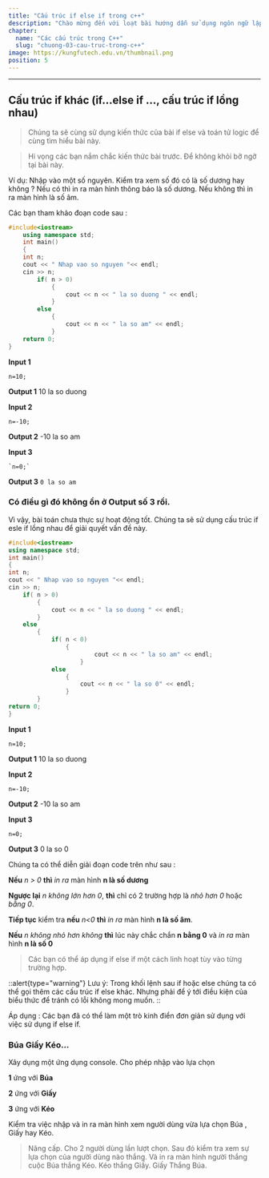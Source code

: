 ```yaml
---
title: "Cấu trúc if else if trong c++"
description: "Chào mừng đến với loạt bài hướng dẫn sử dụng ngôn ngữ lập trình C++! Loạt bài hướng dẫn này được thiết kế cho những người chưa hoặc biết một ít lập trình."
chapter:
  name: "Các cấu trúc trong C++"
  slug: "chuong-03-cau-truc-trong-c++"
image: https://kungfutech.edu.vn/thumbnail.png
position: 5
---
```


---

## Cấu trúc if khác (if...else if ..., cấu trúc if lồng nhau)

> Chúng ta sẽ cùng sử dụng kiến thức của bài if else và toán tử logic để cùng tìm hiểu bài này.

> Hi vọng các bạn nắm chắc kiến thức bài trước. Để không khỏi bỡ ngỡ tại bài này.

Ví dụ: Nhập vào một số nguyên. Kiểm tra xem số đó có là số dương hay không ? Nếu có thì in ra màn hình thông báo là số dương. Nếu không thì in ra màn hình là số âm.

Các bạn tham khảo đoạn code sau :

```cpp
#include<iostream>
	using namespace std;
	int main()
	{
	int n;
	cout << " Nhap vao so nguyen "<< endl;
	cin >> n;
		if( n > 0)
			{
				cout << n << " la so duong " << endl;
			}
		else
			{
				cout << n << " la so am" << endl;
			}
	return 0;
}
```

**Input 1**

    n=10;

**Output 1**
10 la so duong

**Input 2**

    n=-10;

**Output 2**
-10 la so am

**Input 3**

    `n=0;`

**Output 3**
`0 la so am`

### Có điều gì đó không ổn ở Output số 3 rồi.

Vì vậy, bài toán chưa thực sự hoạt động tốt.
Chúng ta sẽ sử dụng cấu trúc if esle if lồng nhau để giải quyết vấn đề này.

```cpp
#include<iostream>
using namespace std;
int main()
{
int n;
cout << " Nhap vao so nguyen "<< endl;
cin >> n;
	if( n > 0)
		{
			cout << n << " la so duong " << endl;
		}
	else
		{
			if( n < 0)
				{
						cout << n << " la so am" << endl;
					}
			else
				{
					cout << n << " la so 0" << endl;
				}
		}
return 0;
}
```

**Input 1**

    n=10;

**Output 1**
10 la so duong

**Input 2**

    n=-10;

**Output 2**
-10 la so am

**Input 3**

    n=0;

**Output 3**
0 la so 0

Chúng ta có thể diễn giải đoạn code trên như sau :

**Nếu** _n > 0_ **thì** _in ra_ màn hình **n là số dương**

**Ngược lại** _n không lớn hơn 0_, **thì** chỉ có 2 trường hợp là _nhỏ hơn 0_ hoặc _bằng 0_.

**Tiếp tục** kiểm tra **nếu** _n<0_ **thì** _in ra_ màn hình **n là số âm**.

**Nếu** _n không nhỏ hơn không_ **thì** lúc này chắc chắn **n bằng 0** và _in ra_ màn hình **n là số 0**

> Các bạn có thể áp dụng if else if một cách linh hoạt tùy vào từng trường hợp.

::alert{type="warning"}
Lưu ý: Trong khối lệnh sau if hoặc else chúng ta có thể gọi thêm các cấu trúc if else khác. Nhưng phải để ý tới điều kiện của biểu thức để tránh có lỗi không mong muốn.
::

Áp dụng :
Các bạn đã có thể làm một trò kinh điển đơn giản sử dụng với việc sử dụng if else if.

### Búa Giấy Kéo...

Xây dụng một ứng dụng console. Cho phép nhập vào lựa chọn

**1** ứng với **Búa**

**2** ứng với **Giấy**

**3** ứng với **Kéo**

Kiểm tra việc nhập và in ra màn hình xem người dùng vừa lựa chọn Búa , Giấy hay Kéo.

> Nâng cấp. Cho 2 người dùng lần lượt chọn. Sau đó kiểm tra xem sự lựa chọn của người dùng nào thắng. Và in ra màn hình người thắng cuộc
> Búa thắng Kéo.
> Kéo thắng Giấy.
> Giấy Thắng Búa.
